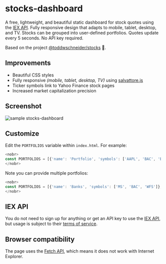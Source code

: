 # stocks-dashboard

A free, lightweight, and beautiful static dashboard for stock quotes using the [IEX API](https://iextrading.com/developer/). Fully responsive design that adapts to mobile, tablet, desktop, and TV. Stocks can be grouped into user-defined portfolios. Quotes update every 5 seconds. No API key required.

Based on the project <a href="https://github.com/toddwschneider/stocks">@toddwschneider/stocks</a> 🙏.

## Improvements

- Beautiful CSS styles
- Fully responsive *(mobile, tablet, desktop, TV)* using [salvattore.js](https://salvattore.js.org/)
- Ticker symbols link to Yahoo Finance stock pages
- Increased market capitalization precision

## Screenshot

![sample stocks-dashboard](https://i.imgur.com/WNzVRQ0.png)

## Customize

Edit the `PORTFOLIOS` variable within `index.html`. For example:

```js
<nobr>
const PORTFOLIOS = [{'name': 'Portfolio', 'symbols': ['AAPL', 'BAC', 'BRK.B', 'SPY', 'F']}];
</nobr>
```

Note you can provide multiple portfolios:

```js
<nobr>
const PORTFOLIOS = [{'name': 'Banks', 'symbols': ['MS', 'BAC', 'WFS']}, {'name': 'Tech', 'symbols': ['AAPL', 'GOOG', 'AMZN', 'NVDA']}, {'name': 'Trump Stocks', 'symbols': ['CAT', 'BA', 'NUE', 'X', 'RTN']}];
</nobr>
```

## IEX API

You do not need to sign up for anything or get an API key to use the [IEX API](https://iextrading.com/developer/docs/), but usage is subject to their [terms of service](https://iextrading.com/api-terms/).

## Browser compatibility

The page uses the [Fetch API](https://developer.mozilla.org/en-US/docs/Web/API/Fetch_API), which means it does not work with Internet Explorer.
